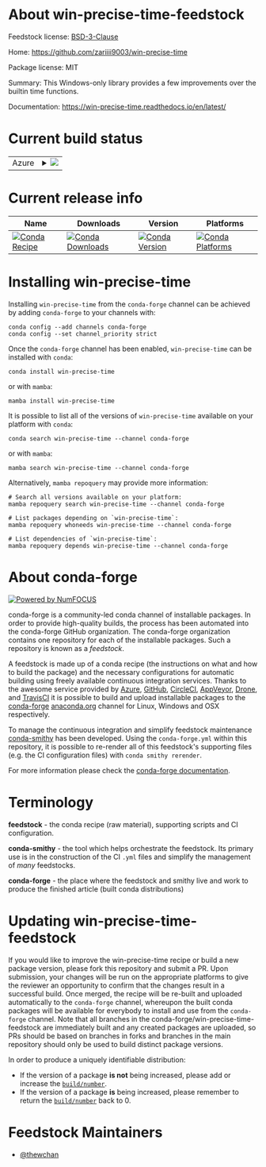 About win-precise-time-feedstock
================================

Feedstock license: [BSD-3-Clause](https://github.com/conda-forge/win-precise-time-feedstock/blob/main/LICENSE.txt)

Home: https://github.com/zariiii9003/win-precise-time

Package license: MIT

Summary: This Windows-only library provides a few improvements over the builtin time functions.

Documentation: https://win-precise-time.readthedocs.io/en/latest/

Current build status
====================


<table>
    
  <tr>
    <td>Azure</td>
    <td>
      <details>
        <summary>
          <a href="https://dev.azure.com/conda-forge/feedstock-builds/_build/latest?definitionId=21204&branchName=main">
            <img src="https://dev.azure.com/conda-forge/feedstock-builds/_apis/build/status/win-precise-time-feedstock?branchName=main">
          </a>
        </summary>
        <table>
          <thead><tr><th>Variant</th><th>Status</th></tr></thead>
          <tbody><tr>
              <td>win_64_python3.10.____cpythonpython_implcpython</td>
              <td>
                <a href="https://dev.azure.com/conda-forge/feedstock-builds/_build/latest?definitionId=21204&branchName=main">
                  <img src="https://dev.azure.com/conda-forge/feedstock-builds/_apis/build/status/win-precise-time-feedstock?branchName=main&jobName=win&configuration=win%20win_64_python3.10.____cpythonpython_implcpython" alt="variant">
                </a>
              </td>
            </tr><tr>
              <td>win_64_python3.11.____cpythonpython_implcpython</td>
              <td>
                <a href="https://dev.azure.com/conda-forge/feedstock-builds/_build/latest?definitionId=21204&branchName=main">
                  <img src="https://dev.azure.com/conda-forge/feedstock-builds/_apis/build/status/win-precise-time-feedstock?branchName=main&jobName=win&configuration=win%20win_64_python3.11.____cpythonpython_implcpython" alt="variant">
                </a>
              </td>
            </tr><tr>
              <td>win_64_python3.8.____cpythonpython_implcpython</td>
              <td>
                <a href="https://dev.azure.com/conda-forge/feedstock-builds/_build/latest?definitionId=21204&branchName=main">
                  <img src="https://dev.azure.com/conda-forge/feedstock-builds/_apis/build/status/win-precise-time-feedstock?branchName=main&jobName=win&configuration=win%20win_64_python3.8.____cpythonpython_implcpython" alt="variant">
                </a>
              </td>
            </tr><tr>
              <td>win_64_python3.9.____cpythonpython_implcpython</td>
              <td>
                <a href="https://dev.azure.com/conda-forge/feedstock-builds/_build/latest?definitionId=21204&branchName=main">
                  <img src="https://dev.azure.com/conda-forge/feedstock-builds/_apis/build/status/win-precise-time-feedstock?branchName=main&jobName=win&configuration=win%20win_64_python3.9.____cpythonpython_implcpython" alt="variant">
                </a>
              </td>
            </tr>
          </tbody>
        </table>
      </details>
    </td>
  </tr>
</table>

Current release info
====================

| Name | Downloads | Version | Platforms |
| --- | --- | --- | --- |
| [![Conda Recipe](https://img.shields.io/badge/recipe-win--precise--time-green.svg)](https://anaconda.org/conda-forge/win-precise-time) | [![Conda Downloads](https://img.shields.io/conda/dn/conda-forge/win-precise-time.svg)](https://anaconda.org/conda-forge/win-precise-time) | [![Conda Version](https://img.shields.io/conda/vn/conda-forge/win-precise-time.svg)](https://anaconda.org/conda-forge/win-precise-time) | [![Conda Platforms](https://img.shields.io/conda/pn/conda-forge/win-precise-time.svg)](https://anaconda.org/conda-forge/win-precise-time) |

Installing win-precise-time
===========================

Installing `win-precise-time` from the `conda-forge` channel can be achieved by adding `conda-forge` to your channels with:

```
conda config --add channels conda-forge
conda config --set channel_priority strict
```

Once the `conda-forge` channel has been enabled, `win-precise-time` can be installed with `conda`:

```
conda install win-precise-time
```

or with `mamba`:

```
mamba install win-precise-time
```

It is possible to list all of the versions of `win-precise-time` available on your platform with `conda`:

```
conda search win-precise-time --channel conda-forge
```

or with `mamba`:

```
mamba search win-precise-time --channel conda-forge
```

Alternatively, `mamba repoquery` may provide more information:

```
# Search all versions available on your platform:
mamba repoquery search win-precise-time --channel conda-forge

# List packages depending on `win-precise-time`:
mamba repoquery whoneeds win-precise-time --channel conda-forge

# List dependencies of `win-precise-time`:
mamba repoquery depends win-precise-time --channel conda-forge
```


About conda-forge
=================

[![Powered by
NumFOCUS](https://img.shields.io/badge/powered%20by-NumFOCUS-orange.svg?style=flat&colorA=E1523D&colorB=007D8A)](https://numfocus.org)

conda-forge is a community-led conda channel of installable packages.
In order to provide high-quality builds, the process has been automated into the
conda-forge GitHub organization. The conda-forge organization contains one repository
for each of the installable packages. Such a repository is known as a *feedstock*.

A feedstock is made up of a conda recipe (the instructions on what and how to build
the package) and the necessary configurations for automatic building using freely
available continuous integration services. Thanks to the awesome service provided by
[Azure](https://azure.microsoft.com/en-us/services/devops/), [GitHub](https://github.com/),
[CircleCI](https://circleci.com/), [AppVeyor](https://www.appveyor.com/),
[Drone](https://cloud.drone.io/welcome), and [TravisCI](https://travis-ci.com/)
it is possible to build and upload installable packages to the
[conda-forge](https://anaconda.org/conda-forge) [anaconda.org](https://anaconda.org/)
channel for Linux, Windows and OSX respectively.

To manage the continuous integration and simplify feedstock maintenance
[conda-smithy](https://github.com/conda-forge/conda-smithy) has been developed.
Using the ``conda-forge.yml`` within this repository, it is possible to re-render all of
this feedstock's supporting files (e.g. the CI configuration files) with ``conda smithy rerender``.

For more information please check the [conda-forge documentation](https://conda-forge.org/docs/).

Terminology
===========

**feedstock** - the conda recipe (raw material), supporting scripts and CI configuration.

**conda-smithy** - the tool which helps orchestrate the feedstock.
                   Its primary use is in the construction of the CI ``.yml`` files
                   and simplify the management of *many* feedstocks.

**conda-forge** - the place where the feedstock and smithy live and work to
                  produce the finished article (built conda distributions)


Updating win-precise-time-feedstock
===================================

If you would like to improve the win-precise-time recipe or build a new
package version, please fork this repository and submit a PR. Upon submission,
your changes will be run on the appropriate platforms to give the reviewer an
opportunity to confirm that the changes result in a successful build. Once
merged, the recipe will be re-built and uploaded automatically to the
`conda-forge` channel, whereupon the built conda packages will be available for
everybody to install and use from the `conda-forge` channel.
Note that all branches in the conda-forge/win-precise-time-feedstock are
immediately built and any created packages are uploaded, so PRs should be based
on branches in forks and branches in the main repository should only be used to
build distinct package versions.

In order to produce a uniquely identifiable distribution:
 * If the version of a package **is not** being increased, please add or increase
   the [``build/number``](https://docs.conda.io/projects/conda-build/en/latest/resources/define-metadata.html#build-number-and-string).
 * If the version of a package **is** being increased, please remember to return
   the [``build/number``](https://docs.conda.io/projects/conda-build/en/latest/resources/define-metadata.html#build-number-and-string)
   back to 0.

Feedstock Maintainers
=====================

* [@thewchan](https://github.com/thewchan/)

